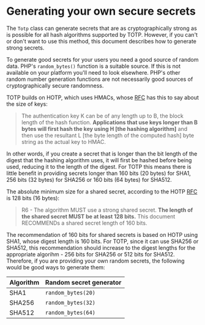 # Generating your own secure secrets

The `Totp` class can generate secrets that are as cryptographically strong as is possible for all hash algorithms
supported by TOTP. However, if you can't or don't want to use this method, this document describes how to generate
strong secrets.

To generate good secrets for your users you need a good source of random data. PHP's `random_bytes()` function is a
suitable source. If this is not available on your platform you'll need to look elsewhere. PHP's other random number
generation functions are not necessarily good sources of cryptographically secure randomness.

TOTP builds on HOTP, which uses HMACs, whose [RFC](https://www.ietf.org/rfc/rfc2104.txt) has this to say about the size
of keys:

> The authentication key K can be of any length up to B, the block length of the hash function. **Applications that use
> keys longer than B bytes will first hash the key using H [the hashing algorithm]** and then use the resultant L
> [the byte length of the computed hash] byte string as the actual key to HMAC.

In other words, if you create a secret that is longer than the bit length of the digest that the hashing algorithm uses,
it will first be hashed before being used, reducing it to the length of the digest. For TOTP this means there is little
benefit in providing secrets longer than 160 bits (20 bytes) for SHA1, 256 bits (32 bytes) for SHA256 or 160 bits (64
bytes) for SHA512.

The absolute minimum size for a shared secret, according to the HOTP [RFC](https://www.ietf.org/rfc/rfc4226.txt) is 128
bits (16 bytes):

> R6 - The algorithm MUST use a strong shared secret.  **The length of the shared secret MUST be at least 128 bits.**
> This document RECOMMENDs a shared secret length of 160 bits.

The recommendation of 160 bits for shared secrets is based on HOTP using SHA1, whose digest length is 160 bits. For
TOTP, since it can use SHA256 or SHA512, this recommendation should increase to the digest lengths for the appropriate
algorihm - 256 bits for SHA256 or 512 bits for SHA512. Therefore, if you are providing your own random secrets, the
following would be good ways to generate them:

| Algorithm | Random secret generator |
|-----------|-------------------------|
| SHA1      | `random_bytes(20)`      |
| SHA256    | `random_bytes(32)`      |
| SHA512    | `random_bytes(64)`      |
